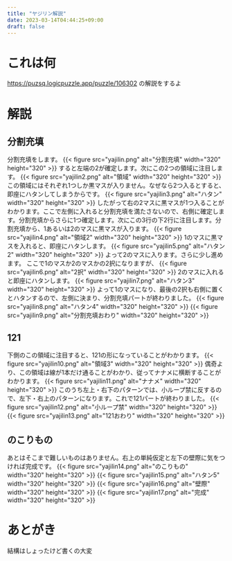 ```yaml
---
title: "ヤジリン解説"
date: 2023-03-14T04:44:25+09:00
draft: false
---
```


# これは何

https://puzsq.logicpuzzle.app/puzzle/106302 の解説をするよ

<!--more-->

# 解説

## 分割充填

分割充填をします。
{{< figure src="yajilin.png" alt="分割充填" width="320" height="320" >}}
すると左端の2が確定します。次にこの2つの領域に注目します。
{{< figure src="yajilin2.png" alt="領域" width="320" height="320" >}}
この領域にはそれぞれ1つしか黒マスが入りません。なぜなら2つ入るとすると、即座にハタンしてしまうからです。
{{< figure src="yajilin3.png" alt="ハタン" width="320" height="320" >}}
したがって右の2マスに黒マスが1つ入ることがわかります。ここで左側に入れると分割充填を満たさないので、右側に確定します。分割充填からさらに1つ確定します。次にこの3行の下2行に注目します。分割充填から、1あるいは2のマスに黒マスが入ります。
{{< figure src="yajilin4.png" alt="領域2" width="320" height="320" >}}
1のマスに黒マスを入れると、即座にハタンします。
{{< figure src="yajilin5.png" alt="ハタン2" width="320" height="320" >}}
よって2のマスに入ります。さらに少し進めます。
ここで1のマスか2のマスかの2択になりますが、
{{< figure src="yajilin6.png" alt="2択" width="320" height="320" >}}
2のマスに入れると即座にハタンします。
{{< figure src="yajilin7.png" alt="ハタン3" width="320" height="320" >}}
よって1のマスになり、最後の2択も右側に置くとハタンするので、左側に決まり、分割充填パートが終わりました。
{{< figure src="yajilin8.png" alt="ハタン4" width="320" height="320" >}}
{{< figure src="yajilin9.png" alt="分割充填おわり" width="320" height="320" >}}

## 121

下側のこの領域に注目すると、121の形になっていることがわかります。
{{< figure src="yajilin10.png" alt="領域3" width="320" height="320" >}}
偶奇より、この領域は線が1本だけ通ることがわかり、従ってナナメに横断することがわかります。
{{< figure src="yajilin11.png" alt="ナナメ" width="320" height="320" >}}
このうち左上・右下のパターンでは、小ループ禁に反するので、左下・右上のパターンになります。これで121パートが終わりました。
{{< figure src="yajilin12.png" alt="小ループ禁" width="320" height="320" >}}
{{< figure src="yajilin13.png" alt="121おわり" width="320" height="320" >}}

## のこりもの

あとはそこまで難しいものはありません。右上の単純仮定と左下の壁際に気をつければ完成です。
{{< figure src="yajilin14.png" alt="のこりもの" width="320" height="320" >}}
{{< figure src="yajilin15.png" alt="ハタン5" width="320" height="320" >}}
{{< figure src="yajilin16.png" alt="壁際" width="320" height="320" >}}
{{< figure src="yajilin17.png" alt="完成" width="320" height="320" >}}

# あとがき

結構はしょったけど書くの大変

